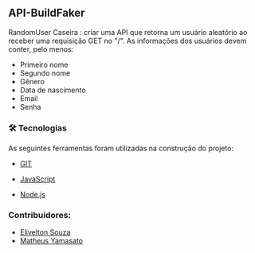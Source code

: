 ## API-BuildFaker

RandomUser Caseira : criar uma API que retorna um usuário aleatório ao receber uma requisição GET no "/". As
informações dos usuários devem conter, pelo menos:

- Primeiro nome
- Segundo nome
- Gênero
- Data de nascimento
- Email
- Senha


### 🛠️ Tecnologias

As seguintes ferramentas foram utilizadas na construção do projeto:

- [GIT](https://git-scm.com/)

- [JavaScript](https://developer.mozilla.org/pt-BR/docs/Web/JavaScript) 

- [Node.js](https://nodejs.org/api/) 




### Contribuidores:

- [Elivelton Souza](https://github.com/EliveltonSouzaDev)
- [Matheus Yamasato](https://github.com/MatheusYamasato)
